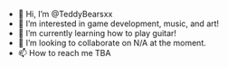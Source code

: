 - 👋 Hi, I’m @TeddyBearsxx
- 👀 I’m interested in game development, music, and art! 
- 🌱 I’m currently learning how to play guitar! 
- 💞️ I’m looking to collaborate on N/A at the moment. 
- 📫 How to reach me TBA


